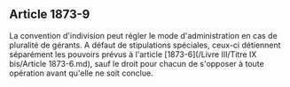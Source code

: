 Article 1873-9
----
La convention d'indivision peut régler le mode d'administration en cas de
pluralité de gérants. A défaut de stipulations spéciales, ceux-ci détiennent
séparément les pouvoirs prévus à l'article [1873-6](/Livre III/Titre IX bis/Article 1873-6.md), sauf le droit pour chacun de
s'opposer à toute opération avant qu'elle ne soit conclue.
